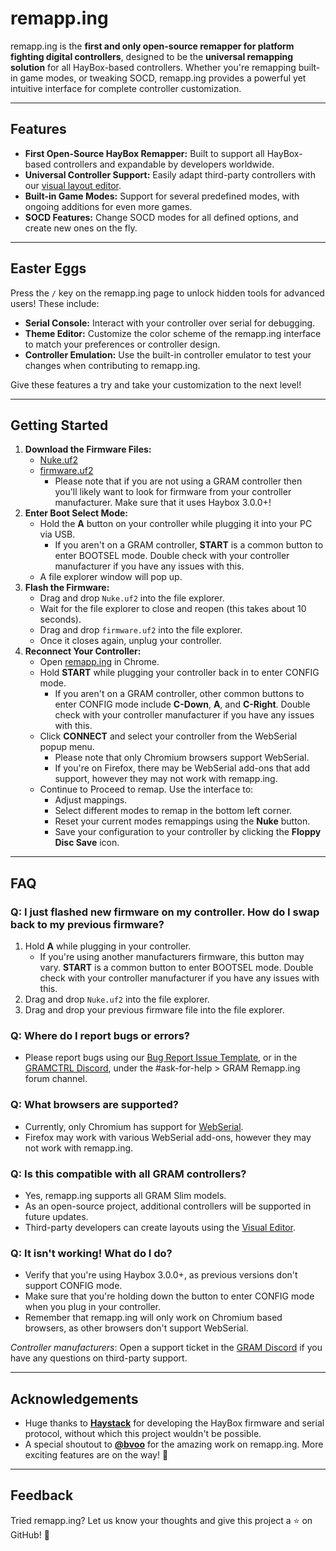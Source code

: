 # remapp.ing

remapp.ing is the **first and only open-source remapper for platform fighting digital controllers**, designed to be the **universal remapping solution** for all HayBox-based controllers. Whether you're remapping built-in game modes, or tweaking SOCD, remapp.ing provides a powerful yet intuitive interface for complete controller customization.

---

## Features
- **First Open-Source HayBox Remapper:** Built to support all HayBox-based controllers and expandable by developers worldwide.
- **Universal Controller Support:** Easily adapt third-party controllers with our [visual layout editor](https://remapp.ing/editor).
- **Built-in Game Modes:** Support for several predefined modes, with ongoing additions for even more games.
- **SOCD Features:** Change SOCD modes for all defined options, and create new ones on the fly.

---

## Easter Eggs
Press the `/` key on the remapp.ing page to unlock hidden tools for advanced users! These include:
- **Serial Console:** Interact with your controller over serial for debugging.
- **Theme Editor:** Customize the color scheme of the remapp.ing interface to match your preferences or controller design.
- **Controller Emulation:** Use the built-in controller emulator to test your changes when contributing to remapp.ing.

Give these features a try and take your customization to the next level!

---

## Getting Started

1. **Download the Firmware Files:**
   - [Nuke.uf2](https://github.com/Gadgetoid/pico-universal-flash-nuke/releases/download/v1.0.1/universal_flash_nuke.uf2)
   - [firmware.uf2](https://github.com/GRAMCTRL/HayBox-GRAM/releases/)
     - Please note that if you are not using a GRAM controller then you'll likely want to look for firmware from your controller manufacturer. Make sure that it uses Haybox 3.0.0+!
2. **Enter Boot Select Mode:**
   - Hold the **A** button on your controller while plugging it into your PC via USB.
      - If you aren't on a GRAM controller, **START** is a common button to enter BOOTSEL mode. Double check with your controller manufacturer if you have any issues with this.
   - A file explorer window will pop up.
3. **Flash the Firmware:**
   - Drag and drop `Nuke.uf2` into the file explorer.
   - Wait for the file explorer to close and reopen (this takes about 10 seconds).
   - Drag and drop `firmware.uf2` into the file explorer.
   - Once it closes again, unplug your controller.
4. **Reconnect Your Controller:**
   - Open [remapp.ing](https://remapp.ing/) in Chrome.
   - Hold **START** while plugging your controller back in to enter CONFIG mode.
      - If you aren't on a GRAM controller, other common buttons to enter CONFIG mode include **C-Down**, **A**, and **C-Right**. Double check with your controller manufacturer if you have any issues with this.
   - Click **CONNECT** and select your controller from the WebSerial popup menu.
      - Please note that only Chromium browsers support WebSerial.
      - If you're on Firefox, there may be WebSerial add-ons that add support, however they may not work with remapp.ing. 
   - Continue to Proceed to remap. Use the interface to:
     - Adjust mappings.
     - Select different modes to remap in the bottom left corner.
     - Reset your current modes remappings using the **Nuke** button.
     - Save your configuration to your controller by clicking the **Floppy Disc Save** icon.

---

## FAQ

### Q: I just flashed new firmware on my controller. How do I swap back to my previous firmware?
1. Hold **A** while plugging in your controller.
   - If you're using another manufacturers firmware, this button may vary. **START** is a common button to enter BOOTSEL mode. Double check with your controller manufacturer if you have any issues with this.
2. Drag and drop `Nuke.uf2` into the file explorer.
3. Drag and drop your previous firmware file into the file explorer.

### Q: Where do I report bugs or errors?
- Please report bugs using our [Bug Report Issue Template](https://github.com/GRAMCTRL/remapp.ing/issues/new?template=bug_report.md), or in the [GRAMCTRL Discord](https://www.gramctrl.com/discord), under the #ask-for-help > GRAM Remapp.ing forum channel.

### Q: What browsers are supported?
- Currently, only Chromium has support for [WebSerial](https://caniuse.com/web-serial).
- Firefox may work with various WebSerial add-ons, however they may not work with remapp.ing.

### Q: Is this compatible with all GRAM controllers?
- Yes, remapp.ing supports all GRAM Slim models.  
- As an open-source project, additional controllers will be supported in future updates.
- Third-party developers can create layouts using the [Visual Editor](https://remapp.ing/editor).

### Q: It isn't working! What do I do?
- Verify that you're using Haybox 3.0.0+, as previous versions don't support CONFIG mode.
- Make sure that you're holding down the button to enter CONFIG mode when you plug in your controller.
- Remember that remapp.ing will only work on Chromium based browsers, as other browsers don't support WebSerial.

*Controller manufacturers*: Open a support ticket in the [GRAM Discord](https://www.gramctrl.com/discord) if you have any questions on third-party support.

---

## Acknowledgements
- Huge thanks to [**Haystack**](https://github.com/JonnyHaystack) for developing the HayBox firmware and serial protocol, without which this project wouldn't be possible.  
- A special shoutout to [**@bvoo**](https://github.com/bvoo) for the amazing work on remapp.ing. More exciting features are on the way! 🎉

---

## Feedback
Tried remapp.ing? Let us know your thoughts and give this project a ⭐ on GitHub! 🚀
